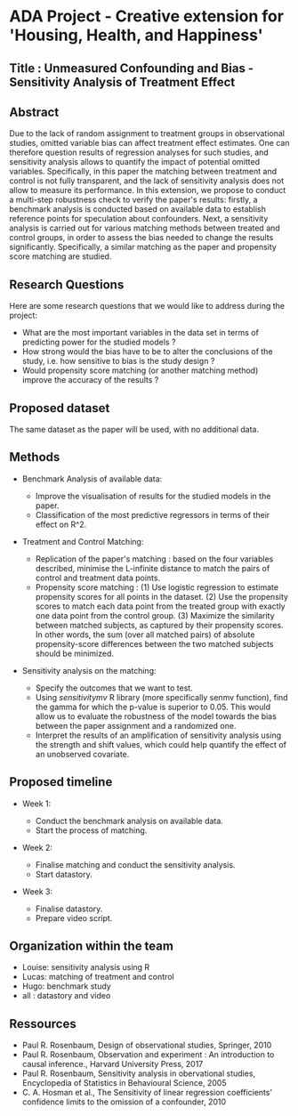 # ADA Project - Creative extension for 'Housing, Health, and Happiness'


## Title : Unmeasured Confounding and Bias - Sensitivity Analysis of Treatment Effect 


## Abstract

Due to the lack of random assignment to treatment groups in observational studies, omitted variable bias can affect treatment effect estimates. One can therefore question results of regression analyses for such studies, and sensitivity analysis allows to quantify the impact of potential omitted variables. Specifically, in this paper the matching between treatment and control is not fully transparent, and the lack of sensitivity analysis does not allow to measure its performance. In this extension, we propose to conduct a multi-step robustness check to verify the paper's results: firstly, a benchmark analysis is conducted based on available data to establish reference points for speculation about confounders. Next, a sensitivity analysis is carried out for various matching methods between treated and control groups, in order to assess the bias needed to change the results significantly. Specifically, a similar matching as the paper and propensity score matching are studied. 

## Research Questions

Here are some research questions that we would like to address during the project:
* What are the most important variables in the data set in terms of predicting power for the studied models ? 
* How strong would the bias have to be to alter the conclusions of the study, i.e. how sensitive to bias is the study design ?
* Would propensity score matching (or another matching method) improve the accuracy of the results ?

## Proposed dataset

The same dataset as the paper will be used, with no additional data.

## Methods

* Benchmark Analysis of available data:
   - Improve the visualisation of results for the studied models in the paper.
   - Classification of the most predictive regressors in terms of their effect on R^2.
   
* Treatment and Control Matching:
   - Replication of the paper's matching : based on the four variables described, minimise the L-infinite distance to match the pairs of control and treatment data points.
   - Propensity score matching : (1) Use logistic regression to estimate propensity scores for all points in the dataset. (2) Use the propensity scores to match each data point from the treated group with exactly one data point from the control group. (3) Maximize the similarity between matched subjects, as captured by their propensity scores. In other words, the sum (over all matched pairs) of absolute propensity-score differences between the two matched subjects should be minimized.

* Sensitivity analysis on the matching:
   - Specify the outcomes that we want to test.
   - Using *sensitivitymv* R library (more specifically senmv function), find the gamma for which the p-value is superior to 0.05. This would allow us to evaluate the robustness of the model towards the bias between the paper assignment and a randomized one.
   - Interpret the results of an amplification of sensitivity analysis using the strength and shift values, which could help quantify the effect of an unobserved covariate.


## Proposed timeline

* Week 1:
   - Conduct the benchmark analysis on available data.
   - Start the process of matching.

* Week 2:
   - Finalise matching and conduct the sensitivity analysis.
   - Start datastory.

* Week 3:
   - Finalise datastory.
   - Prepare video script.

## Organization within the team

* Louise: sensitivity analysis using R
* Lucas: matching of treatment and control
* Hugo: benchmark study
* all : datastory and video

## Ressources

* Paul R. Rosenbaum, Design of observational studies, Springer, 2010
* Paul R. Rosenbaum, Observation and experiment : An introduction to causal inference., Harvard University Press, 2017
* Paul R. Rosenbaum, Sensitivity analysis in obervational studies, Encyclopedia of Statistics in Behavioural Science, 2005
* C. A. Hosman et al., The Sensitivity of linear regression coefficients' confidence limits to the omission of a confounder, 2010

